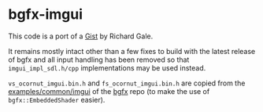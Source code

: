 # bgfx-imgui

This code is a port of a [Gist](https://gist.github.com/RichardGale/6e2b74bc42b3005e08397236e4be0fd0) by Richard Gale.

It remains mostly intact other than a few fixes to build with the latest release of bgfx and all input handling has been removed so that `imgui_impl_sdl.h/cpp` implementations may be used instead.

`vs_ocornut_imgui.bin.h` and `fs_ocornut_imgui.bin.h` are copied from the [examples/common/imgui](https://github.com/bkaradzic/bgfx/tree/master/examples/common/imgui) of the [bgfx](https://github.com/bkaradzic/bgfx) repo (to make the use of `bgfx::EmbeddedShader` easier).
